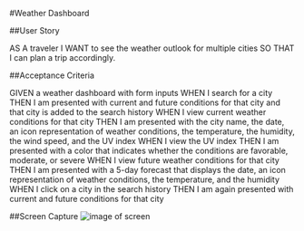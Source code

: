 #Weather Dashboard

##User Story

AS A traveler
I WANT to see the weather outlook for multiple cities
SO THAT I can plan a trip accordingly.

##Acceptance Criteria

GIVEN a weather dashboard with form inputs
WHEN I search for a city
THEN I am presented with current and future conditions for that city and that city is added to the search history
WHEN I view current weather conditions for that city
THEN I am presented with the city name, the date, an icon representation of weather conditions, the temperature, the humidity, the wind speed, and the UV index
WHEN I view the UV index
THEN I am presented with a color that indicates whether the conditions are favorable, moderate, or severe
WHEN I view future weather conditions for that city
THEN I am presented with a 5-day forecast that displays the date, an icon representation of weather conditions, the temperature, and the humidity
WHEN I click on a city in the search history
THEN I am again presented with current and future conditions for that city

##Screen Capture
![image of screen](https://terrylthompsonintx.github.io/Weather-Dashboard/assets/images/screencap.png "Screen cap of app")
